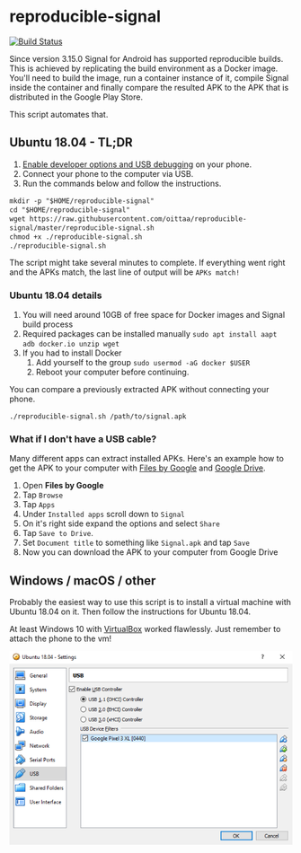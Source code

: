# reproducible-signal

[![Build Status](https://travis-ci.org/oittaa/reproducible-signal.svg)](https://travis-ci.org/oittaa/reproducible-signal)

Since version 3.15.0 Signal for Android has supported reproducible builds. This is achieved by replicating the build environment as a Docker image. You'll need to build the image, run a container instance of it, compile Signal inside the container and finally compare the resulted APK to the APK that is distributed in the Google Play Store.

This script automates that.

## Ubuntu 18.04 - TL;DR

1. [Enable developer options and USB debugging](https://developer.android.com/studio/debug/dev-options#enable) on your phone.
2. Connect your phone to the computer via USB.
3. Run the commands below and follow the instructions.
```
mkdir -p "$HOME/reproducible-signal"
cd "$HOME/reproducible-signal"
wget https://raw.githubusercontent.com/oittaa/reproducible-signal/master/reproducible-signal.sh
chmod +x ./reproducible-signal.sh
./reproducible-signal.sh
```

The script might take several minutes to complete. If everything went right and the APKs match, the last line of output will be `APKs match!`

### Ubuntu 18.04 details

1. You will need around 10GB of free space for Docker images and Signal build process
2. Required packages can be installed manually `sudo apt install aapt adb docker.io unzip wget`
3. If you had to install Docker
    1. Add yourself to the group `sudo usermod -aG docker $USER`
    2. Reboot your computer before continuing.

You can compare a previously extracted APK without connecting your phone.
```
./reproducible-signal.sh /path/to/signal.apk
```

### What if I don't have a USB cable?

Many different apps can extract installed APKs. Here's an example how to get the APK to your computer with [Files by Google](https://play.google.com/store/apps/details?id=com.google.android.apps.nbu.files) and [Google Drive](https://play.google.com/store/apps/details?id=com.google.android.apps.docs).

1. Open **Files by Google**
2. Tap `Browse`
3. Tap `Apps`
4. Under `Installed apps` scroll down to `Signal`
5. On it's right side expand the options and select `Share`
6. Tap `Save to Drive`.
7. Set `Document title` to something like `Signal.apk` and tap `Save`
8. Now you can download the APK to your computer from Google Drive

## Windows / macOS / other

Probably the easiest way to use this script is to install a virtual machine with Ubuntu 18.04 on it. Then follow the instructions for Ubuntu 18.04.

At least Windows 10 with [VirtualBox](https://www.virtualbox.org/wiki/Downloads) worked flawlessly. Just remember to attach the phone to the vm!

![VirtualBox Settings](https://raw.githubusercontent.com/oittaa/reproducible-signal/master/VirtualBox-Settings-USB.png)
